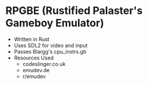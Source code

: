 # RPGBE (Rustified Palaster's Gameboy Emulator)

- Written in Rust
- Uses SDL2 for video and input
- Passes Blargg's cpu_instrs.gb
- Resources Used
  - codeslinger.co.uk
  - emudev.de
  - r/emudev
